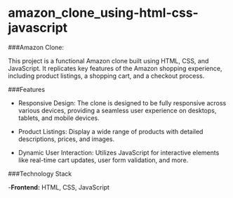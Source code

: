 # amazon_clone_using-html-css-javascript

###Amazon Clone: 

  This project is a functional Amazon clone built using HTML, CSS, and JavaScript. It replicates key features of the Amazon shopping experience, including product listings, a shopping cart, and a checkout process.

###Features

- Responsive Design: The clone is designed to be fully responsive across various devices, providing a seamless user experience on desktops, tablets, and mobile devices.

 - Product Listings: Display a wide range of products with detailed descriptions, prices, and images.

- Dynamic User Interaction: Utilizes JavaScript for interactive elements like real-time cart updates, user form validation, and more.

###Technology Stack

-**Frontend:** HTML, CSS, JavaScript
